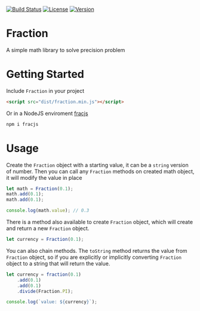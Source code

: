 [![Build Status](https://travis-ci.org/anyms/fractionjs.svg?branch=master)](https://travis-ci.org/anyms/fractionjs)
[![License](https://img.shields.io/github/license/anyms/fractionjs.svg)](https://github.com/anyms/Fraction/blob/master/LICENSE)
[![Version](https://img.shields.io/github/release/anyms/fractionjs.svg)](https://github.com/anyms/Fraction/releases/latest)

# Fraction

A simple math library to solve precision problem

# Getting Started

Include `Fraction` in your project

```html
<script src="dist/fraction.min.js"></script>
```

Or in a NodeJS enviroment [fracjs](https://www.npmjs.com/package/fracjs)

```sh
npm i fracjs
```

# Usage

Create the `Fraction` object with a starting value, it can be a `string` version of number. Then you can call any `Fraction` methods on created math object, it will modify the value in place

```js
let math = Fraction(0.1);
math.add(0.1);
math.add(0.1);

console.log(math.value); // 0.3
```

There is a method also available to create `Fraction` object, which will create and return a new `Fraction` object.

```js
let currency = Fraction(0.1);
```

You can also chain methods. The `toString` method returns the value from `Fraction` object, so if you are explicitly or implicitly converting `Fraction` object to a string that will return the value.

```js
let currency = fraction(0.1)
    .add(0.1)
    .add(0.1)
    .divide(Fraction.PI);

console.log(`value: ${currency}`);
```